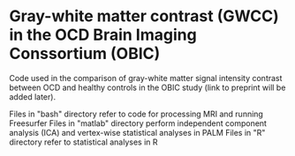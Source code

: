 # Gray-white matter contrast (GWCC) in the OCD Brain Imaging Conssortium (OBIC)
Code used in the comparison of gray-white matter signal intensity contrast between OCD and healthy controls in the OBIC study (link to preprint will be added later).

Files in "bash" directory refer to code for processing MRI and running Freesurfer
Files in "matlab" directory perform independent component analysis (ICA) and vertex-wise statistical analyses in PALM
Files in "R" directory refer to statistical analyses in R
